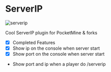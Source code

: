 # ServerIP
![serverip](https://www.tempicolabs.com/img/ip-info.png)


Cool ServerIP plugin for PocketMine & forks

- [x] Completed Features
- [x] Show ip on the console when server start
- [x] Show port on the console when server start
- Show port and ip when a player do /serverip
